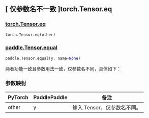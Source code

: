 ## [ 仅参数名不一致 ]torch.Tensor.eq

### [torch.Tensor.eq](https://pytorch.org/docs/stable/generated/torch.Tensor.eq.html?highlight=eq#torch.Tensor.eq)

```python
torch.Tensor.eq(other)
```

### [paddle.Tensor.equal](https://www.paddlepaddle.org.cn/documentation/docs/zh/develop/api/paddle/Tensor_cn.html#equal-y-name-none)

```python
paddle.Tensor.equal(y, name=None)
```

两者功能一致且参数用法一致，仅参数名不同，具体如下：

### 参数映射

| PyTorch | PaddlePaddle | 备注                        |
| ------- | ------------ | --------------------------- |
| other   | y            | 输入 Tensor，仅参数名不同。 |
